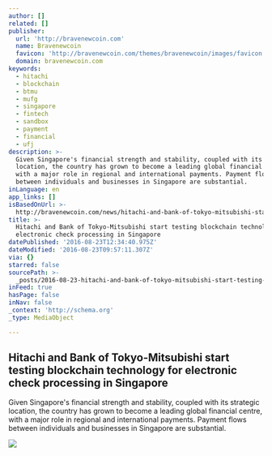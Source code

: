 ```yaml
---
author: []
related: []
publisher:
  url: 'http://bravenewcoin.com'
  name: Bravenewcoin
  favicon: 'http://bravenewcoin.com/themes/bravenewcoin/images/favicon.ico'
  domain: bravenewcoin.com
keywords:
  - hitachi
  - blockchain
  - btmu
  - mufg
  - singapore
  - fintech
  - sandbox
  - payment
  - financial
  - ufj
description: >-
  Given Singapore's financial strength and stability, coupled with its strategic
  location, the country has grown to become a leading global financial centre,
  with a major role in regional and international payments. Payment flows
  between individuals and businesses in Singapore are substantial.
inLanguage: en
app_links: []
isBasedOnUrl: >-
  http://bravenewcoin.com/news/hitachi-and-bank-of-tokyo-mitsubishi-start-testing-blockchain-technology-for-electronic-check-processing-in-singapore/
title: >-
  Hitachi and Bank of Tokyo-Mitsubishi start testing blockchain technology for
  electronic check processing in Singapore
datePublished: '2016-08-23T12:34:40.975Z'
dateModified: '2016-08-23T09:57:11.307Z'
via: {}
starred: false
sourcePath: >-
  _posts/2016-08-23-hitachi-and-bank-of-tokyo-mitsubishi-start-testing-blockchai.md
inFeed: true
hasPage: false
inNav: false
_context: 'http://schema.org'
_type: MediaObject

---
```

<article style=""><h1>Hitachi and Bank of Tokyo-Mitsubishi start testing blockchain technology for electronic check processing in Singapore</h1><p>Given Singapore's financial strength and stability, coupled with its strategic location, the country has grown to become a leading global financial centre, with a major role in regional and international payments. Payment flows between individuals and businesses in Singapore are substantial.</p><img src="http://bravenewcoin.com/assets/Uploads/_resampled/CroppedImage400400-Singapore-Banner.jpg" /></article>